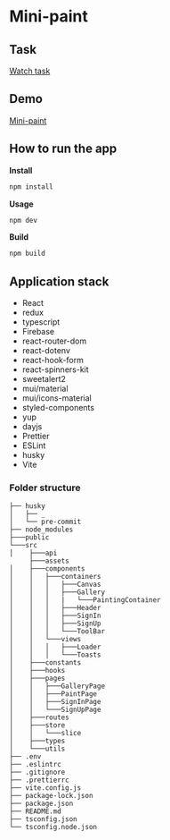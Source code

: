 <h1>Mini-paint</h1>

## Task

<a href="https://drive.google.com/file/d/19cb4whI_HUVPzuaPyaj5r6hGotIVnhho/view">Watch task</a>

## Demo

<a href="https://maxpaynecoool.github.io/paint">Mini-paint</a>

## How to run the app

**Install**

```sh
npm install
```

**Usage**

```sh
npm dev
```

**Build**

```sh
npm build
```

## Application stack

- React
- redux
- typescript
- Firebase
- react-router-dom
- react-dotenv
- react-hook-form
- react-spinners-kit
- sweetalert2
- mui/material
- mui/icons-material
- styled-components
- yup
- dayjs
- Prettier
- ESLint
- husky
- Vite

### Folder structure

```
├── husky
│   ├── _
│   └── pre-commit
├── node_modules
├───public
└───src
│    ├───api
     ├───assets
│    ├───components
│    │   ├───containers
│    │   │   ├───Canvas
│    │   │   ├───Gallery
│    │   │   |   └───PaintingContainer
│    │   │   ├───Header
│    │   │   ├───SignIn
│    │   │   ├───SignUp
│    │   │   └───ToolBar
│    │   └───views
│    │   │   ├───Loader
│    │   │   └───Toasts
│    ├───constants
│    ├───hooks
│    ├───pages
│    │   ├───GalleryPage
│    │   ├───PaintPage
│    │   ├───SignInPage
│    │   └───SignUpPage
│    ├───routes
│    ├───store
│    │   └───slice
│    ├───types
│    └───utils
├── .env
├── .eslintrc
├── .gitignore
├── .prettierrc
├── vite.config.js
├── package-lock.json
├── package.json
├── README.md
├── tsconfig.json
└── tsconfig.node.json
```
